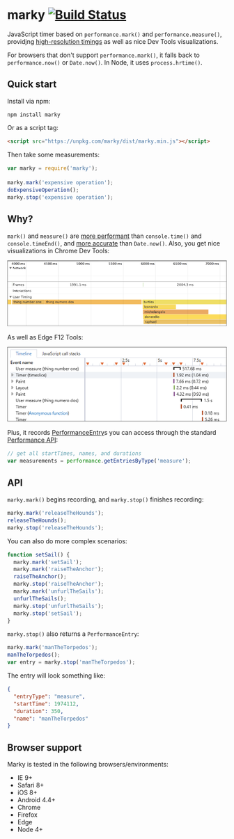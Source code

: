 marky [![Build Status](https://travis-ci.org/nolanlawson/marky.svg?branch=master)](https://travis-ci.org/nolanlawson/marky)
======

JavaScript timer based on `performance.mark()` and `performance.measure()`, providjng [high-resolution
timings](https://developer.mozilla.org/en-US/docs/Web/API/User_Timing_API) as well as nice Dev Tools visualizations.

For browsers that don't support `performance.mark()`, it falls back to 
`performance.now()` or `Date.now()`. In Node, it uses `process.hrtime()`.

Quick start
----

Install via npm:

    npm install marky

Or as a script tag:

```html
<script src="https://unpkg.com/marky/dist/marky.min.js"></script>
```

Then take some measurements:

```js
var marky = require('marky');

marky.mark('expensive operation');
doExpensiveOperation();
marky.stop('expensive operation');
```

Why?
---

`mark()` and `measure()` are [more performant](https://twitter.com/Runspired/status/811007272671293440)
than `console.time()` and `console.timeEnd()`,
and [more accurate](https://developer.mozilla.org/en-US/docs/Web/API/Performance/now) than `Date.now()`. Also, you get nice visualizations in Chrome Dev Tools:

![Chrome Dev Tools screenshot](doc/chrome.png)

As well as Edge F12 Tools:

![Edge F12 screenshot](doc/edge.png)

Plus, it records
[PerformanceEntry](https://developer.mozilla.org/en-US/docs/Web/API/PerformanceEntry)s you can access through
the standard [Performance API](https://developer.mozilla.org/en-US/docs/Web/API/Performance):

```js
// get all startTimes, names, and durations
var measurements = performance.getEntriesByType('measure');
```

API
---

`marky.mark()` begins recording, and `marky.stop()` finishes recording:

```js
marky.mark('releaseTheHounds');
releaseTheHounds();
marky.stop('releaseTheHounds');
```

You can also do more complex scenarios:

```js
function setSail() {
  marky.mark('setSail');
  marky.mark('raiseTheAnchor');
  raiseTheAnchor();
  marky.stop('raiseTheAnchor');
  marky.mark('unfurlTheSails');
  unfurlTheSails();
  marky.stop('unfurlTheSails');
  marky.stop('setSail');
}
```

`marky.stop()` also returns a `PerformanceEntry`:

```js
marky.mark('manTheTorpedos');
manTheTorpedos();
var entry = marky.stop('manTheTorpedos');
```

The entry will look something like:

```json
{
  "entryType": "measure",
  "startTime": 1974112,
  "duration": 350,
  "name": "manTheTorpedos"
}
```

Browser support
----

Marky is tested in the following browsers/environments:

* IE 9+
* Safari 8+
* iOS 8+
* Android 4.4+
* Chrome
* Firefox
* Edge
* Node 4+
